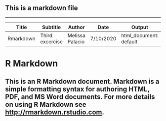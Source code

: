 ## This is a markdown file

---------------------------
|Title     | Subtitle        | Author          | Date      | Output                 |
|----------|-----------------|-----------------|-----------|------------------------|
|Rmarkdown | Third excercise | Melissa Palacio | 7/10/2020 | html_document: default |


# **R Markdown**

## This is an R Markdown document. Markdown is a simple formatting syntax for authoring HTML, PDF, and MS Word documents. For more details on using R Markdown see <http://rmarkdown.rstudio.com>.
